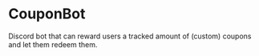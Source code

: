 # CouponBot
Discord bot that can reward users a tracked amount of (custom) coupons and let them redeem them.
